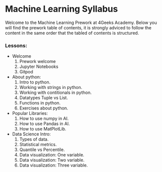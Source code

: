 # Machine Learning Syllabus

Welcome to the Machine Learning Prework at 4Geeks Academy. Below you will find the prework table of contents, it is strongly adviced to follow the content in the same order that the tabled of contents is structured.

### Lessons:

- Welcome
   1. Prework welcome
   2. Jupyter Notebooks
   3. Gitpod
- About python:  
   1. Intro to python.  
   2. Working with strings in python.
   3. Working with contitionals in python.
   4. Datatypes Tuple vs List.
   7. Functions in python.  
   8. Exercises about python.
- Popular Libraries:
   1. How to use numpy in AI.  
   2. How to use Pandas in AI.  
   3. How to use MatPlotLib.  
- Data Science Intro:
   1. Types of data.  
   2. Statistical metrics.  
   3. Quantile vs Percentile.  
   4. Data visualization: One variable.  
   5. Data visualization: Two variable.  
   6. Data visualization: Three variable.  
